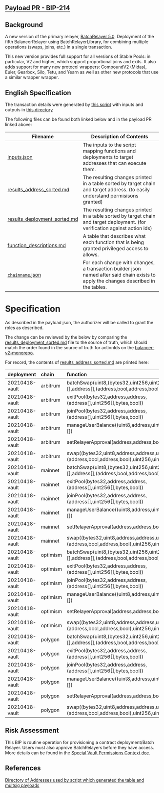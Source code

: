 ## [Payload PR - BIP-214](https://github.com/BalancerMaxis/multisig-ops/pull/110)

## Background
A new version of the primary relayer,  [BatchRelayer 5.0](https://github.com/balancer/balancer-v2-monorepo/tree/master/pkg/deployments/tasks/20230314-batch-relayer-v5).
Deployment of the fifth BalancerRelayer using BatchRelayerLibrary, for combining multiple operations (swaps, joins, etc.) in a single transaction.

This new version provides full support for all versions of Stable Pools: in particular, V2 and higher, which support proportional joins and exits. It also adds support for many new protocol wrappers: CompoundV2 (Midas), Euler, Gearbox, Silo, Tetu, and Yearn as well as other new protocols that use  a similar wrapper wrapper.

## English Specification

The transaction details were generated by [this script](https://github.com/BalancerMaxis/multisig-ops/blob/main/tools/python/gen_add_permissions_payload.py) with inputs and outputs in [this directory](https://github.com/BalancerMaxis/multisig-ops/tree/staging/BIPs/BIP-214)

The following files can be found both linked below and in the payload PR linked above:

| Filename                                                                                                                             | Description of Contents                                                                                                              |
|--------------------------------------------------------------------------------------------------------------------------------------|--------------------------------------------------------------------------------------------------------------------------------------|
| [inputs.json](https://github.com/BalancerMaxis/multisig-ops/blob/staging/BIPs/BIP-214/inputs.json)                                   | The inputs to the script mapping functions and deployments to target addresses that can execute them.                                |
| [results_address_sorted.md](https://github.com/BalancerMaxis/multisig-ops/blob/staging/BIPs/BIP-214/results_address_sorted.md)       | The resulting changes printed in a table sorted by target chain and target address. (to easily understand permisisons granted)       |
| [results_deployment_sorted.md](https://github.com/BalancerMaxis/multisig-ops/blob/staging/BIPs/BIP-214/results_deployment_sorted.md) | The resulting changes printed in a table sorted by target chain and target deployment. (for verification against action ids)         |
| [function_descriptions.md](https://github.com/BalancerMaxis/multisig-ops/blob/staging/BIPs/BIP-214/function_descriptions.md)         | A table that describes what each function that is being granted privileged access to allows.                                         |                                                                                                                                             |
| [`chainname`.json](https://github.com/BalancerMaxis/multisig-ops/tree/staging/BIPs/BIP-214/)                                         | For each change with changes, a transaction builder json named after said chain exists to apply the changes described in the tables. |

# Specification

As described in the payload json, the authorizer will be called to grant the roles as described.  

The change can be reviewed by the below by comparing the [results_deployment_sorted.md](https://github.com/BalancerMaxis/multisig-ops/tree/staging/BIPs/BIP-183/results_deployment_sorted.md) file to the source of truth,  which should match the order found in the source of truth for actionIds on the [balancer-v2-monorepo](https://github.com/balancer-labs/balancer-v2-monorepo/tree/master/pkg/deployments/action-ids).

For record, the contents of [results_address_sorted.md](https://github.com/BalancerMaxis/multisig-ops/tree/staging/BIPs/BIP-214/results_address_sorted.md) are printed here:



| deployment     | chain    | function                                                                                                          | role                                                               | target          | target_address                             |
|:---------------|:---------|:------------------------------------------------------------------------------------------------------------------|:-------------------------------------------------------------------|:----------------|:-------------------------------------------|
| 20210418-vault | arbitrum | batchSwap(uint8,(bytes32,uint256,uint256,uint256,bytes)[],address[],(address,bool,address,bool),int256[],uint256) | 0x1282ab709b2b70070f829c46bc36f76b32ad4989fecb2fcb09a1b3ce00bbfc30 | BalancerRelayer | 0x5bf3B7c14b10f16939d63Bd679264A1Aa951B4D5 |
| 20210418-vault | arbitrum | exitPool(bytes32,address,address,(address[],uint256[],bytes,bool))                                                | 0xc149e88b59429ded7f601ab52ecd62331cac006ae07c16543439ed138dcb8d34 | BalancerRelayer | 0x5bf3B7c14b10f16939d63Bd679264A1Aa951B4D5 |
| 20210418-vault | arbitrum | joinPool(bytes32,address,address,(address[],uint256[],bytes,bool))                                                | 0x78ad1b68d148c070372f8643c4648efbb63c6a8a338f3c24714868e791367653 | BalancerRelayer | 0x5bf3B7c14b10f16939d63Bd679264A1Aa951B4D5 |
| 20210418-vault | arbitrum | manageUserBalance((uint8,address,uint256,address,address)[])                                                      | 0xeba777d811cd36c06d540d7ff2ed18ed042fd67bbf7c9afcf88c818c7ee6b498 | BalancerRelayer | 0x5bf3B7c14b10f16939d63Bd679264A1Aa951B4D5 |
| 20210418-vault | arbitrum | setRelayerApproval(address,address,bool)                                                                          | 0x0014a06d322ff07fcc02b12f93eb77bb76e28cdee4fc0670b9dec98d24bbfec8 | BalancerRelayer | 0x5bf3B7c14b10f16939d63Bd679264A1Aa951B4D5 |
| 20210418-vault | arbitrum | swap((bytes32,uint8,address,address,uint256,bytes),(address,bool,address,bool),uint256,uint256)                   | 0x7b8a1d293670124924a0f532213753b89db10bde737249d4540e9a03657d1aff | BalancerRelayer | 0x5bf3B7c14b10f16939d63Bd679264A1Aa951B4D5 |
| 20210418-vault | mainnet  | batchSwap(uint8,(bytes32,uint256,uint256,uint256,bytes)[],address[],(address,bool,address,bool),int256[],uint256) | 0x1282ab709b2b70070f829c46bc36f76b32ad4989fecb2fcb09a1b3ce00bbfc30 | BalancerRelayer | 0x2536dfeeCB7A0397CF98eDaDA8486254533b1aFA |
| 20210418-vault | mainnet  | exitPool(bytes32,address,address,(address[],uint256[],bytes,bool))                                                | 0xc149e88b59429ded7f601ab52ecd62331cac006ae07c16543439ed138dcb8d34 | BalancerRelayer | 0x2536dfeeCB7A0397CF98eDaDA8486254533b1aFA |
| 20210418-vault | mainnet  | joinPool(bytes32,address,address,(address[],uint256[],bytes,bool))                                                | 0x78ad1b68d148c070372f8643c4648efbb63c6a8a338f3c24714868e791367653 | BalancerRelayer | 0x2536dfeeCB7A0397CF98eDaDA8486254533b1aFA |
| 20210418-vault | mainnet  | manageUserBalance((uint8,address,uint256,address,address)[])                                                      | 0xeba777d811cd36c06d540d7ff2ed18ed042fd67bbf7c9afcf88c818c7ee6b498 | BalancerRelayer | 0x2536dfeeCB7A0397CF98eDaDA8486254533b1aFA |
| 20210418-vault | mainnet  | setRelayerApproval(address,address,bool)                                                                          | 0x0014a06d322ff07fcc02b12f93eb77bb76e28cdee4fc0670b9dec98d24bbfec8 | BalancerRelayer | 0x2536dfeeCB7A0397CF98eDaDA8486254533b1aFA |
| 20210418-vault | mainnet  | swap((bytes32,uint8,address,address,uint256,bytes),(address,bool,address,bool),uint256,uint256)                   | 0x7b8a1d293670124924a0f532213753b89db10bde737249d4540e9a03657d1aff | BalancerRelayer | 0x2536dfeeCB7A0397CF98eDaDA8486254533b1aFA |
| 20210418-vault | optimism | batchSwap(uint8,(bytes32,uint256,uint256,uint256,bytes)[],address[],(address,bool,address,bool),int256[],uint256) | 0x1282ab709b2b70070f829c46bc36f76b32ad4989fecb2fcb09a1b3ce00bbfc30 | BalancerRelayer | 0x1a58897Ab366082028ced3740900ecBD765Af738 |
| 20210418-vault | optimism | exitPool(bytes32,address,address,(address[],uint256[],bytes,bool))                                                | 0xc149e88b59429ded7f601ab52ecd62331cac006ae07c16543439ed138dcb8d34 | BalancerRelayer | 0x1a58897Ab366082028ced3740900ecBD765Af738 |
| 20210418-vault | optimism | joinPool(bytes32,address,address,(address[],uint256[],bytes,bool))                                                | 0x78ad1b68d148c070372f8643c4648efbb63c6a8a338f3c24714868e791367653 | BalancerRelayer | 0x1a58897Ab366082028ced3740900ecBD765Af738 |
| 20210418-vault | optimism | manageUserBalance((uint8,address,uint256,address,address)[])                                                      | 0xeba777d811cd36c06d540d7ff2ed18ed042fd67bbf7c9afcf88c818c7ee6b498 | BalancerRelayer | 0x1a58897Ab366082028ced3740900ecBD765Af738 |
| 20210418-vault | optimism | setRelayerApproval(address,address,bool)                                                                          | 0x0014a06d322ff07fcc02b12f93eb77bb76e28cdee4fc0670b9dec98d24bbfec8 | BalancerRelayer | 0x1a58897Ab366082028ced3740900ecBD765Af738 |
| 20210418-vault | optimism | swap((bytes32,uint8,address,address,uint256,bytes),(address,bool,address,bool),uint256,uint256)                   | 0x7b8a1d293670124924a0f532213753b89db10bde737249d4540e9a03657d1aff | BalancerRelayer | 0x1a58897Ab366082028ced3740900ecBD765Af738 |
| 20210418-vault | polygon  | batchSwap(uint8,(bytes32,uint256,uint256,uint256,bytes)[],address[],(address,bool,address,bool),int256[],uint256) | 0x1282ab709b2b70070f829c46bc36f76b32ad4989fecb2fcb09a1b3ce00bbfc30 | BalancerRelayer | 0x28A224d9d398a1eBB7BA69BCA515898966Bb1B6b |
| 20210418-vault | polygon  | exitPool(bytes32,address,address,(address[],uint256[],bytes,bool))                                                | 0xc149e88b59429ded7f601ab52ecd62331cac006ae07c16543439ed138dcb8d34 | BalancerRelayer | 0x28A224d9d398a1eBB7BA69BCA515898966Bb1B6b |
| 20210418-vault | polygon  | joinPool(bytes32,address,address,(address[],uint256[],bytes,bool))                                                | 0x78ad1b68d148c070372f8643c4648efbb63c6a8a338f3c24714868e791367653 | BalancerRelayer | 0x28A224d9d398a1eBB7BA69BCA515898966Bb1B6b |
| 20210418-vault | polygon  | manageUserBalance((uint8,address,uint256,address,address)[])                                                      | 0xeba777d811cd36c06d540d7ff2ed18ed042fd67bbf7c9afcf88c818c7ee6b498 | BalancerRelayer | 0x28A224d9d398a1eBB7BA69BCA515898966Bb1B6b |
| 20210418-vault | polygon  | setRelayerApproval(address,address,bool)                                                                          | 0x0014a06d322ff07fcc02b12f93eb77bb76e28cdee4fc0670b9dec98d24bbfec8 | BalancerRelayer | 0x28A224d9d398a1eBB7BA69BCA515898966Bb1B6b |
| 20210418-vault | polygon  | swap((bytes32,uint8,address,address,uint256,bytes),(address,bool,address,bool),uint256,uint256)                   | 0x7b8a1d293670124924a0f532213753b89db10bde737249d4540e9a03657d1aff | BalancerRelayer | 0x28A224d9d398a1eBB7BA69BCA515898966Bb1B6b |
## Risk Assessment
This BIP is routine operation for provisioning a contract deployment/Batch Relayer.  Users must also approve BatchRelayers before they have access.  More details can be found in the [Special Vault Permissions Context doc](../../docs/Authorizer/vault_permissions.md).  

## References

[Directory of Addresses used by script which generated the table and multsig payloads](https://github.com/BalancerMaxis/multisig-ops/blob/main/tools/python/brownie/helpers/addresses.py)


